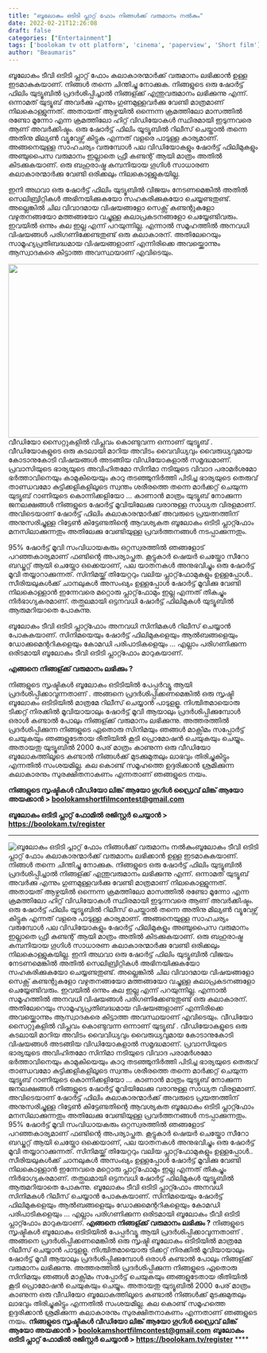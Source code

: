 ```yaml
---
title: "ബൂലോകം ഒടിടി പ്ലാറ്റ് ഫോം നിങ്ങൾക്ക് വരുമാനം നൽകും"
date: 2022-02-21T12:26:08
draft: false
categories: ["Entertainment"]
tags: ['boolokam tv ott platform', 'cinema', 'paperview', 'Short film']
author: "Beaumaris"
---
```


ബൂലോകം ടീവി ഒടിടി പ്ലാറ്റ് ഫോം കലാകാരന്മാർക്ക് വരുമാനം ലഭിക്കാൻ ഉള്ള ഇടമാകുകയാണ്. നിങ്ങൾ തന്നെ ചിന്തിച്ചു നോക്കുക. നിങ്ങളുടെ ഒരു ഷോർട്ട് ഫിലിം യുട്യൂബിൽ പ്രദർശിപ്പിച്ചാൽ നിങ്ങള്ക്ക് എന്തുവരുമാനം ലഭിക്കുന്നു എന്ന്. ഒന്നാമത് യുട്യൂബ് അവർക്കു എന്നും ഗുണമുള്ളവർക്കു വേണ്ടി മാത്രമാണ് നിലകൊള്ളുന്നത്. അതായത് ആഴ്ചയിൽ ഒന്നെന്ന ക്രമത്തിലോ മാസത്തിൽ രണ്ടോ മൂന്നോ എന്ന ക്രമത്തിലോ ഹിറ്റ് വിഡിയോകൾ സ്ഥിരമായി ഇടുന്നവരെ ആണ് അവർക്കിഷ്ടം. ഒരു ഷോർട്ട് ഫിലിം യൂട്യൂബിൽ റിലീസ് ചെയ്താൽ തന്നെ അതിനു മില്യൺ വ്യൂവേഴ്സ് കിട്ടുക എന്നത് വളരെ പാടുള്ള കാര്യമാണ്. അങ്ങനെയുള്ള സാഹചര്യം വരുമ്പോൾ പല വിഡിയോകളും ഷോർട്ട് ഫിലിമുകളും അഞ്ചുപൈസ വരുമാനം ഇല്ലാതെ ഫ്രീ കണ്ടന്റ് ആയി മാത്രം അതിൽ കിടക്കുകയാണ്. ഒരു ബഹുരാഷ്ട്ര കമ്പനിയായ ഗൂഗിൾ സാധാരണ കലാകാരന്മാർക്കു വേണ്ടി ഒരിക്കലും നിലകൊള്ളുകയില്ല.

ഇനി അഥവാ ഒരു ഷോർട്ട് ഫിലിം യുട്യൂബിൽ വിജയം നേടണമെങ്കിൽ അതിൽ സെലിബ്രിറ്റികൾ അഭിനയിക്കുകയോ സഹകരിക്കുകയോ ചെയ്യണ്ടതുണ്ട്. അല്ലെങ്കിൽ ചില വിവാദമായ വിഷയങ്ങളോ സെക്സ് കണ്ടന്റുകളോ വഴുതനങ്ങയോ മത്തങ്ങയോ വച്ചുള്ള കലാപ്രകടനങ്ങളോ ചെയ്യേണ്ടിവരും. ഇവയിൽ ഒന്നും കല ഇല്ല എന്ന് പറയുന്നില്ല. എന്നാൽ സമൂഹത്തിൽ അനവധി വിഷയങ്ങൾ പരിഗണിക്കേണ്ടതുണ്ട് ഒരു കലാകാരന്. അതിലേറെയും സാമൂഹ്യപ്രതിബദ്ധമായ വിഷയങ്ങളാണ് എന്നിരിക്കെ അവയ്ക്കൊന്നും ആസ്വാദകരെ കിട്ടാത്ത അവസ്ഥയാണ് എവിടെയും.

<a href="https://boolokam.tv/"><img class="wp-image-325399 alignleft" src="https://cdn.boolokam.com/articles/2022/02/nnh.jpg" alt="" width="718" height="349" /></a>വീഡിയോ സൈറ്റുകളിൽ വിപ്ലവം കൊണ്ടുവന്ന ഒന്നാണ് യുട്യൂബ് . വീഡിയോകളുടെ ഒരു കടലായി മാറിയ അവിടം വൈവിധ്യവും വൈരുധ്യവുമായ കോടാനുകോടി വിഷയങ്ങൾ അടങ്ങിയ വിഡിയോകളാൽ സമൃദ്ധമാണ്. പ്രവാസിയുടെ ഭാര്യയുടെ അവിഹിതമോ സിനിമാ നടിയുടെ വിവാദ പരാമർശമോ ഭർത്താവിനെയും കാമുകിയെയും കാറു തടഞ്ഞുനിർത്തി പിടിച്ച ഭാര്യയുടെ തെരുവ് താണ്ഡവമോ കുട്ടിക്കളികളിലൂടെ സ്വന്തം ശരീരത്തെ തന്നെ മാർക്കറ്റ് ചെയുന്ന യുട്യൂബ് റാണിയുടെ കൊന്നിക്കളിയോ ... കാണാൻ മാത്രം യുട്യൂബ് നോക്കുന്ന ജനലക്ഷങ്ങൾ നിങ്ങളുടെ ഷോർട്ട് മൂവിയിലേക്കു വരാനുള്ള സാധ്യത വിരളമാണ്. അവിടെയാണ് ഷോർട്ട് ഫിലിം കലാകാരന്മാർക്ക് അവരുടെ പ്രയത്നത്തിന് അനുസരിച്ചുള്ള റിട്ടേൺ കിട്ടേണ്ടതിന്റെ ആവശ്യകത ബൂലോകം ഒടിടി പ്ലാറ്റ്ഫോം മനസിലാക്കുന്നതും അതിലേക്കു വേണ്ടിയുള്ള പ്രവർത്തനങ്ങൾ നടപ്പാക്കുന്നതും.

95% ഷോർട്ട് മൂവി സംവിധായകരും ഒറ്റസ്വരത്തിൽ ഞങ്ങളോട് പറഞ്ഞകാര്യമാണ് ഫണ്ടിന്റെ അപര്യാപ്തത. കൂട്ടുകാർ ഷെയർ ചെയ്തോ സീറോ ബഡ്ജറ്റ് ആയി ചെയ്തോ ഒക്കെയാണ്, പല യാതനകൾ അനുഭവിച്ചും ഒരു ഷോർട്ട് മൂവി തയ്യാറാക്കുന്നത്. സിനിമയ്ക്ക് തിയേറ്ററും വലിയ പ്ലാറ്റ്‌ഫോമുകളും ഉള്ളപ്പോൾ.. സീരിയലുകൾക്ക് ചാനലുകൾ അസംഖ്യം ഉള്ളപ്പോൾ ഷോർട്ട് മൂവിക്കു വേണ്ടി നിലകൊള്ളാൻ ഇന്നേവരെ മറ്റൊരു പ്ലാറ്റ്‌ഫോമും ഇല്ല എന്നത് തികച്ചും നിർഭാഗ്യകരമാണ്. തത്ഫലമായി ഒട്ടനവധി ഷോർട്ട് ഫിലിമുകൾ യുട്യൂബിൽ ആരുമറിയാതെ പോകുന്നു.

ബൂലോകം ടീവി ഒടിടി പ്ലാറ്റ്ഫോം അനവധി സിനിമകൾ റിലീസ് ചെയ്യാൻ പോകുകയാണ്. സിനിമയെയും ഷോർട്ട് ഫിലിമുകളെയും ആൽബങ്ങളെയും ഡോക്കുമെന്ററികളെയും കോമഡി പരിപാടികളെയും ... എല്ലാം പരിഗണിക്കുന്ന ഒരിടമായി ബൂലോകം ടീവി ഒടിടി പ്ലാറ്റ്ഫോം മാറുകയാണ്.

<strong>എങ്ങനെ നിങ്ങള്ക്ക് വരുമാനം ലഭിക്കും ?</strong>

നിങ്ങളുടെ സൃഷ്ടികൾ ബൂലോകം ഒടിടിയിൽ പേപ്പർവ്യൂ ആയി പ്രദർശിപ്പിക്കാവുന്നതാണ് . അങ്ങനെ പ്രദർശിപ്പിക്കണമെങ്കിൽ ഒരു സൃഷ്ടി ബൂലോകം ഒടിടിയിൽ മാത്രമേ റിലീസ് ചെയ്യാൻ പാടുളളൂ. നിശ്ചിതമായൊരു ടിക്കറ്റ് നിരക്കിൽ മൂവിയായാലും ഷോർട്ട് മൂവി ആയാലും പ്രദർശിപ്പിക്കുമ്പോൾ ഒരാൾ കണ്ടാൽ പോലും നിങ്ങള്ക്ക് വരുമാനം ലഭിക്കുന്നു. അത്തരത്തിൽ പ്രദർശിപ്പിക്കുന്ന നിങ്ങളുടെ ഏതൊരു സിനിമയും ഞങ്ങൾ മാക്സിമം സപ്പോർട്ട് ചെയുകയും ഞങ്ങളുടേതായ രീതിയിൽ കൂടി പ്രൊമോഷൻ ചെയുകയും ചെയ്യും. അതായതു യുട്യൂബിൽ 2000 പേര് മാത്രം കാണുന്ന ഒരു വീഡിയോ ബൂലോകത്തിലൂടെ കണ്ടാൽ നിങ്ങൾക്ക് മുടക്കുമുതലും ലാഭവും തിരിച്ചുകിട്ടും എന്നതിൽ സംശയമില്ല. കല കൊണ്ട് സമൂഹത്തെ ഉദ്ദരിക്കാൻ ശ്രമിക്കുന്ന കലാകാരനും സുരക്ഷിതനാകണം എന്നതാണ് ഞങ്ങളുടെ നയം.

<strong>നിങ്ങളുടെ സൃഷ്ടികൾ വീഡിയോ ലിങ്ക് ആയോ ഗൂഗിൾ ഡ്രൈവ് ലിങ്ക് ആയോ അയക്കാൻ &gt; boolokamshortfilmcontest@gmail.com</strong>

<strong>ബൂലോകം ഒടിടി പ്ലാറ്റ് ഫോമിൽ രജിസ്റ്റർ ചെയ്യാൻ &gt; <a href="https://boolokam.tv/register">https://boolokam.tv/register</a></strong>

****


![ബൂലോകം ഒടിടി പ്ലാറ്റ് ഫോം നിങ്ങൾക്ക് വരുമാനം നൽകും](https://cdn.boolokam.com/articles/2022/02/nnh.jpg)ബൂലോകം ടീവി ഒടിടി പ്ലാറ്റ് ഫോം കലാകാരന്മാർക്ക് വരുമാനം ലഭിക്കാൻ ഉള്ള ഇടമാകുകയാണ്. നിങ്ങൾ തന്നെ ചിന്തിച്ചു നോക്കുക. നിങ്ങളുടെ ഒരു ഷോർട്ട് ഫിലിം യുട്യൂബിൽ പ്രദർശിപ്പിച്ചാൽ നിങ്ങള്ക്ക് എന്തുവരുമാനം ലഭിക്കുന്നു എന്ന്. ഒന്നാമത് യുട്യൂബ് അവർക്കു എന്നും ഗുണമുള്ളവർക്കു വേണ്ടി മാത്രമാണ് നിലകൊള്ളുന്നത്. അതായത് ആഴ്ചയിൽ ഒന്നെന്ന ക്രമത്തിലോ മാസത്തിൽ രണ്ടോ മൂന്നോ എന്ന ക്രമത്തിലോ ഹിറ്റ് വിഡിയോകൾ സ്ഥിരമായി ഇടുന്നവരെ ആണ് അവർക്കിഷ്ടം. ഒരു ഷോർട്ട് ഫിലിം യൂട്യൂബിൽ റിലീസ് ചെയ്താൽ തന്നെ അതിനു മില്യൺ വ്യൂവേഴ്സ് കിട്ടുക എന്നത് വളരെ പാടുള്ള കാര്യമാണ്. അങ്ങനെയുള്ള സാഹചര്യം വരുമ്പോൾ പല വിഡിയോകളും ഷോർട്ട് ഫിലിമുകളും അഞ്ചുപൈസ വരുമാനം ഇല്ലാതെ ഫ്രീ കണ്ടന്റ് ആയി മാത്രം അതിൽ കിടക്കുകയാണ്. ഒരു ബഹുരാഷ്ട്ര കമ്പനിയായ ഗൂഗിൾ സാധാരണ കലാകാരന്മാർക്കു വേണ്ടി ഒരിക്കലും നിലകൊള്ളുകയില്ല. ഇനി അഥവാ ഒരു ഷോർട്ട് ഫിലിം യുട്യൂബിൽ വിജയം നേടണമെങ്കിൽ അതിൽ സെലിബ്രിറ്റികൾ അഭിനയിക്കുകയോ സഹകരിക്കുകയോ ചെയ്യണ്ടതുണ്ട്. അല്ലെങ്കിൽ ചില വിവാദമായ വിഷയങ്ങളോ സെക്സ് കണ്ടന്റുകളോ വഴുതനങ്ങയോ മത്തങ്ങയോ വച്ചുള്ള കലാപ്രകടനങ്ങളോ ചെയ്യേണ്ടിവരും. ഇവയിൽ ഒന്നും കല ഇല്ല എന്ന് പറയുന്നില്ല. എന്നാൽ സമൂഹത്തിൽ അനവധി വിഷയങ്ങൾ പരിഗണിക്കേണ്ടതുണ്ട് ഒരു കലാകാരന്. അതിലേറെയും സാമൂഹ്യപ്രതിബദ്ധമായ വിഷയങ്ങളാണ് എന്നിരിക്കെ അവയ്ക്കൊന്നും ആസ്വാദകരെ കിട്ടാത്ത അവസ്ഥയാണ് എവിടെയും. [](https://boolokam.tv/)വീഡിയോ സൈറ്റുകളിൽ വിപ്ലവം കൊണ്ടുവന്ന ഒന്നാണ് യുട്യൂബ് . വീഡിയോകളുടെ ഒരു കടലായി മാറിയ അവിടം വൈവിധ്യവും വൈരുധ്യവുമായ കോടാനുകോടി വിഷയങ്ങൾ അടങ്ങിയ വിഡിയോകളാൽ സമൃദ്ധമാണ്. പ്രവാസിയുടെ ഭാര്യയുടെ അവിഹിതമോ സിനിമാ നടിയുടെ വിവാദ പരാമർശമോ ഭർത്താവിനെയും കാമുകിയെയും കാറു തടഞ്ഞുനിർത്തി പിടിച്ച ഭാര്യയുടെ തെരുവ് താണ്ഡവമോ കുട്ടിക്കളികളിലൂടെ സ്വന്തം ശരീരത്തെ തന്നെ മാർക്കറ്റ് ചെയുന്ന യുട്യൂബ് റാണിയുടെ കൊന്നിക്കളിയോ ... കാണാൻ മാത്രം യുട്യൂബ് നോക്കുന്ന ജനലക്ഷങ്ങൾ നിങ്ങളുടെ ഷോർട്ട് മൂവിയിലേക്കു വരാനുള്ള സാധ്യത വിരളമാണ്. അവിടെയാണ് ഷോർട്ട് ഫിലിം കലാകാരന്മാർക്ക് അവരുടെ പ്രയത്നത്തിന് അനുസരിച്ചുള്ള റിട്ടേൺ കിട്ടേണ്ടതിന്റെ ആവശ്യകത ബൂലോകം ഒടിടി പ്ലാറ്റ്ഫോം മനസിലാക്കുന്നതും അതിലേക്കു വേണ്ടിയുള്ള പ്രവർത്തനങ്ങൾ നടപ്പാക്കുന്നതും. 95% ഷോർട്ട് മൂവി സംവിധായകരും ഒറ്റസ്വരത്തിൽ ഞങ്ങളോട് പറഞ്ഞകാര്യമാണ് ഫണ്ടിന്റെ അപര്യാപ്തത. കൂട്ടുകാർ ഷെയർ ചെയ്തോ സീറോ ബഡ്ജറ്റ് ആയി ചെയ്തോ ഒക്കെയാണ്, പല യാതനകൾ അനുഭവിച്ചും ഒരു ഷോർട്ട് മൂവി തയ്യാറാക്കുന്നത്. സിനിമയ്ക്ക് തിയേറ്ററും വലിയ പ്ലാറ്റ്‌ഫോമുകളും ഉള്ളപ്പോൾ.. സീരിയലുകൾക്ക് ചാനലുകൾ അസംഖ്യം ഉള്ളപ്പോൾ ഷോർട്ട് മൂവിക്കു വേണ്ടി നിലകൊള്ളാൻ ഇന്നേവരെ മറ്റൊരു പ്ലാറ്റ്‌ഫോമും ഇല്ല എന്നത് തികച്ചും നിർഭാഗ്യകരമാണ്. തത്ഫലമായി ഒട്ടനവധി ഷോർട്ട് ഫിലിമുകൾ യുട്യൂബിൽ ആരുമറിയാതെ പോകുന്നു. ബൂലോകം ടീവി ഒടിടി പ്ലാറ്റ്ഫോം അനവധി സിനിമകൾ റിലീസ് ചെയ്യാൻ പോകുകയാണ്. സിനിമയെയും ഷോർട്ട് ഫിലിമുകളെയും ആൽബങ്ങളെയും ഡോക്കുമെന്ററികളെയും കോമഡി പരിപാടികളെയും ... എല്ലാം പരിഗണിക്കുന്ന ഒരിടമായി ബൂലോകം ടീവി ഒടിടി പ്ലാറ്റ്ഫോം മാറുകയാണ്. **എങ്ങനെ നിങ്ങള്ക്ക് വരുമാനം ലഭിക്കും ?** നിങ്ങളുടെ സൃഷ്ടികൾ ബൂലോകം ഒടിടിയിൽ പേപ്പർവ്യൂ ആയി പ്രദർശിപ്പിക്കാവുന്നതാണ് . അങ്ങനെ പ്രദർശിപ്പിക്കണമെങ്കിൽ ഒരു സൃഷ്ടി ബൂലോകം ഒടിടിയിൽ മാത്രമേ റിലീസ് ചെയ്യാൻ പാടുളളൂ. നിശ്ചിതമായൊരു ടിക്കറ്റ് നിരക്കിൽ മൂവിയായാലും ഷോർട്ട് മൂവി ആയാലും പ്രദർശിപ്പിക്കുമ്പോൾ ഒരാൾ കണ്ടാൽ പോലും നിങ്ങള്ക്ക് വരുമാനം ലഭിക്കുന്നു. അത്തരത്തിൽ പ്രദർശിപ്പിക്കുന്ന നിങ്ങളുടെ ഏതൊരു സിനിമയും ഞങ്ങൾ മാക്സിമം സപ്പോർട്ട് ചെയുകയും ഞങ്ങളുടേതായ രീതിയിൽ കൂടി പ്രൊമോഷൻ ചെയുകയും ചെയ്യും. അതായതു യുട്യൂബിൽ 2000 പേര് മാത്രം കാണുന്ന ഒരു വീഡിയോ ബൂലോകത്തിലൂടെ കണ്ടാൽ നിങ്ങൾക്ക് മുടക്കുമുതലും ലാഭവും തിരിച്ചുകിട്ടും എന്നതിൽ സംശയമില്ല. കല കൊണ്ട് സമൂഹത്തെ ഉദ്ദരിക്കാൻ ശ്രമിക്കുന്ന കലാകാരനും സുരക്ഷിതനാകണം എന്നതാണ് ഞങ്ങളുടെ നയം. **നിങ്ങളുടെ സൃഷ്ടികൾ വീഡിയോ ലിങ്ക് ആയോ ഗൂഗിൾ ഡ്രൈവ് ലിങ്ക് ആയോ അയക്കാൻ > boolokamshortfilmcontest@gmail.com** **ബൂലോകം ഒടിടി പ്ലാറ്റ് ഫോമിൽ രജിസ്റ്റർ ചെയ്യാൻ > <https://boolokam.tv/register>** ****

